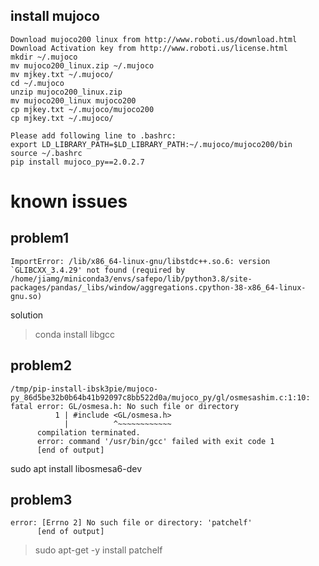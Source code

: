 ## install mujoco
```
Download mujoco200 linux from http://www.roboti.us/download.html
Download Activation key from http://www.roboti.us/license.html
mkdir ~/.mujoco
mv mujoco200_linux.zip ~/.mujoco
mv mjkey.txt ~/.mujoco/
cd ~/.mujoco
unzip mujoco200_linux.zip
mv mujoco200_linux mujoco200
cp mjkey.txt ~/.mujoco/mujoco200
cp mjkey.txt ~/.mujoco/

Please add following line to .bashrc:
export LD_LIBRARY_PATH=$LD_LIBRARY_PATH:~/.mujoco/mujoco200/bin
source ~/.bashrc
pip install mujoco_py==2.0.2.7

```

# known issues

## problem1
```
ImportError: /lib/x86_64-linux-gnu/libstdc++.so.6: version `GLIBCXX_3.4.29' not found (required by /home/jiamg/miniconda3/envs/safepo/lib/python3.8/site-packages/pandas/_libs/window/aggregations.cpython-38-x86_64-linux-gnu.so)
```
solution
> conda install libgcc

## problem2
```
/tmp/pip-install-ibsk3pie/mujoco-py_86d5be32b0b64b41b92097c8bb522d0a/mujoco_py/gl/osmesashim.c:1:10: fatal error: GL/osmesa.h: No such file or directory
          1 | #include <GL/osmesa.h>
            |          ^~~~~~~~~~~~~
      compilation terminated.
      error: command '/usr/bin/gcc' failed with exit code 1
      [end of output]
```
sudo apt install libosmesa6-dev

## problem3
```
error: [Errno 2] No such file or directory: 'patchelf'
      [end of output]
```
> sudo apt-get -y install patchelf
